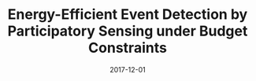 ---
title: "Energy-Efficient Event Detection by Participatory Sensing under Budget Constraints"
authors:
- Chi Harold Liu
- Jianxin Zhao
- Honggang Zhang
- Song Guo
- Kin K. Leung
- Jon Crowcroft

date: "2017-12-01"
doi: ""

# Publication type.
# 1 = Conference paper; 2 = Journal article;
# 3 = Preprint Paper; 4 = Report; 5 = Book; 6 = Book section;
# 7 = Thesis; 8 = Patent
publication_types: ["2"]

# Publication name and optional abbreviated publication name.
publication: "*IEEE Systems Journal*"
publication_short: "JSYST"

url_pdf: https://ieeexplore.ieee.org/abstract/document/7445156
# url_code: ''
# url_dataset: ''
# url_poster: ''
# url_project: ''
# url_slides: ''
# url_video: ''

---